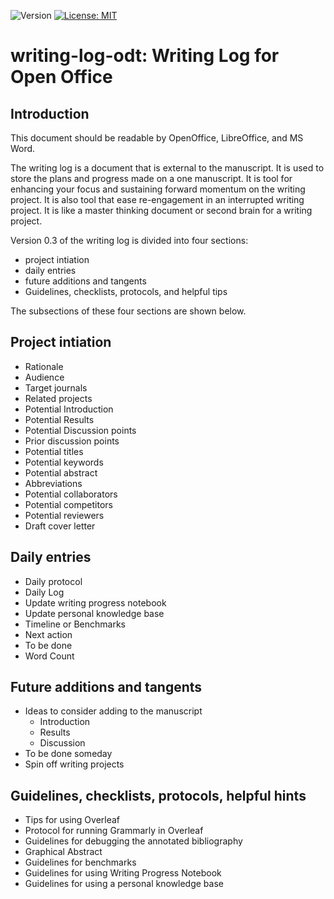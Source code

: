 ![Version](https://img.shields.io/static/v1?label=writing-log-odt&message=0.3&color=brightcolor)
[![License: MIT](https://img.shields.io/badge/License-MIT-blue.svg)](https://opensource.org/licenses/MIT)


# writing-log-odt: Writing Log for Open Office

## Introduction

This document should be readable by OpenOffice, LibreOffice, and MS Word.

The writing log is a document that is external to the manuscript.
It is used to store the plans and progress made on a one manuscript.
It is tool for enhancing your focus and sustaining forward momentum on the writing project.
It is also tool that ease re-engagement in an interrupted writing project.
It is like a master thinking document or second brain for a writing project.

Version 0.3 of the writing log is divided into four sections: 

- project intiation
- daily entries
- future additions and tangents
- Guidelines, checklists, protocols, and helpful tips

The subsections of these four sections are shown below.

## Project intiation

- Rationale
- Audience
- Target journals
- Related projects
- Potential Introduction
- Potential Results
- Potential Discussion points
- Prior discussion points
- Potential titles
- Potential keywords
- Potential abstract
- Abbreviations
- Potential collaborators
- Potential competitors
- Potential reviewers
- Draft cover letter


## Daily entries

- Daily protocol
- Daily Log
- Update writing progress notebook
- Update personal knowledge base
- Timeline or Benchmarks
- Next action
- To be done
- Word Count


## Future additions and tangents

- Ideas to consider adding to the manuscript
  + Introduction
  + Results
  + Discussion
- To be done someday
- Spin off writing projects


## Guidelines, checklists, protocols, helpful hints
 
- Tips for using Overleaf
- Protocol for running Grammarly in Overleaf
- Guidelines for debugging the annotated bibliography
- Graphical Abstract
- Guidelines for benchmarks
- Guidelines for using Writing Progress Notebook
- Guidelines for using a personal knowledge base
